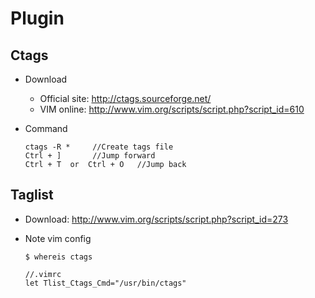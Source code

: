 # Plugin

## Ctags
- Download  
  - Official site: http://ctags.sourceforge.net/
  - VIM online: http://www.vim.org/scripts/script.php?script_id=610
- Command

  ```
  ctags -R *     //Create tags file  
  Ctrl + ]       //Jump forward  
  Ctrl + T  or  Ctrl + O   //Jump back
  ```

## Taglist
- Download: http://www.vim.org/scripts/script.php?script_id=273
- Note vim config  

  ```
  $ whereis ctags  
      
  //.vimrc
  let Tlist_Ctags_Cmd="/usr/bin/ctags"
  ```
